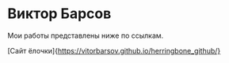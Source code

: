 

# Виктор Барсов
Мои работы представлены ниже по ссылкам.

[Сайт ёлочки]{https://vitorbarsov.github.io/herringbone_github/}
